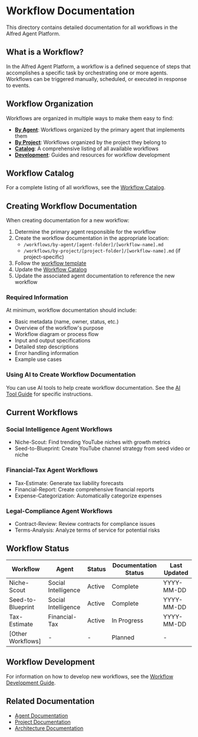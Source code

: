 # Workflow Documentation

This directory contains detailed documentation for all workflows in the Alfred Agent Platform.

## What is a Workflow?

In the Alfred Agent Platform, a workflow is a defined sequence of steps that accomplishes a specific task by orchestrating one or more agents. Workflows can be triggered manually, scheduled, or executed in response to events.

## Workflow Organization

Workflows are organized in multiple ways to make them easy to find:

- **[By Agent](./by-agent/)**: Workflows organized by the primary agent that implements them
- **[By Project](./by-project/)**: Workflows organized by the project they belong to
- **[Catalog](./catalog/)**: A comprehensive listing of all available workflows
- **[Development](./development/)**: Guides and resources for workflow development

## Workflow Catalog

For a complete listing of all workflows, see the [Workflow Catalog](./catalog/workflow-catalog.md).

## Creating Workflow Documentation

When creating documentation for a new workflow:

1. Determine the primary agent responsible for the workflow
2. Create the workflow documentation in the appropriate location:
   - `/workflows/by-agent/[agent-folder]/[workflow-name].md`
   - `/workflows/by-project/[project-folder]/[workflow-name].md` (if project-specific)
3. Follow the [workflow template](../templates/workflow-template.md)
4. Update the [Workflow Catalog](./catalog/workflow-catalog.md)
5. Update the associated agent documentation to reference the new workflow

### Required Information

At minimum, workflow documentation should include:

- Basic metadata (name, owner, status, etc.)
- Overview of the workflow's purpose
- Workflow diagram or process flow
- Input and output specifications
- Detailed step descriptions
- Error handling information
- Example use cases

### Using AI to Create Workflow Documentation

You can use AI tools to help create workflow documentation. See the [AI Tool Guide](../governance/ai-tools/README.md) for specific instructions.

## Current Workflows

### Social Intelligence Agent Workflows
- Niche-Scout: Find trending YouTube niches with growth metrics
- Seed-to-Blueprint: Create YouTube channel strategy from seed video or niche

### Financial-Tax Agent Workflows
- Tax-Estimate: Generate tax liability forecasts
- Financial-Report: Create comprehensive financial reports
- Expense-Categorization: Automatically categorize expenses

### Legal-Compliance Agent Workflows
- Contract-Review: Review contracts for compliance issues
- Terms-Analysis: Analyze terms of service for potential risks

## Workflow Status

| Workflow | Agent | Status | Documentation Status | Last Updated |
|----------|-------|--------|---------------------|--------------|
| Niche-Scout | Social Intelligence | Active | Complete | YYYY-MM-DD |
| Seed-to-Blueprint | Social Intelligence | Active | Complete | YYYY-MM-DD |
| Tax-Estimate | Financial-Tax | Active | In Progress | YYYY-MM-DD |
| [Other Workflows] | - | - | Planned | - |

## Workflow Development

For information on how to develop new workflows, see the [Workflow Development Guide](./development/workflow-development-guide.md).

## Related Documentation

- [Agent Documentation](../agents/README.md)
- [Project Documentation](../projects/README.md)
- [Architecture Documentation](../architecture/README.md)
